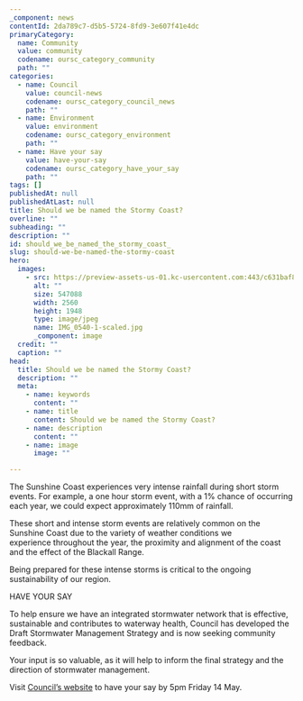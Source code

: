 ```yaml
---
_component: news
contentId: 2da789c7-d5b5-5724-8fd9-3e607f41e4dc
primaryCategory:
  name: Community
  value: community
  codename: oursc_category_community
  path: ""
categories:
  - name: Council
    value: council-news
    codename: oursc_category_council_news
    path: ""
  - name: Environment
    value: environment
    codename: oursc_category_environment
    path: ""
  - name: Have your say
    value: have-your-say
    codename: oursc_category_have_your_say
    path: ""
tags: []
publishedAt: null
publishedAtLast: null
title: Should we be named the Stormy Coast?
overline: ""
subheading: ""
description: ""
id: should_we_be_named_the_stormy_coast_
slug: should-we-be-named-the-stormy-coast
hero:
  images:
    - src: https://preview-assets-us-01.kc-usercontent.com:443/c631baf8-1b46-001f-580c-d0001b68b4a8/5387216f-150b-4b1e-a934-f8aa50bb41d0/IMG_0540-1-scaled.jpg
      alt: ""
      size: 547088
      width: 2560
      height: 1948
      type: image/jpeg
      name: IMG_0540-1-scaled.jpg
      _component: image
  credit: ""
  caption: ""
head:
  title: Should we be named the Stormy Coast?
  description: ""
  meta:
    - name: keywords
      content: ""
    - name: title
      content: Should we be named the Stormy Coast?
    - name: description
      content: ""
    - name: image
      image: ""

---
```

The Sunshine Coast experiences very intense rainfall during short storm events. For example, a one hour storm event, with a 1% chance of occurring each year, we could expect approximately 110mm of rainfall.  

These short and intense storm events are relatively common on the Sunshine Coast due to the variety of weather conditions we experience throughout the year, the proximity and alignment of the coast and the effect of the Blackall Range.   

Being prepared for these intense storms is critical to the ongoing sustainability of our region. 

HAVE YOUR SAY  

To help ensure we have an integrated stormwater network that is effective, sustainable and contributes to waterway health, Council has developed the Draft Stormwater Management Strategy and is now seeking community feedback.  

Your input is so valuable, as it will help to inform the final strategy and the direction of stormwater management.  

Visit [Council’s website](https://haveyoursay.sunshinecoast.qld.gov.au/stormwater-management-strategy-sms)
&#x20;to have your say by 5pm Friday 14 May.
